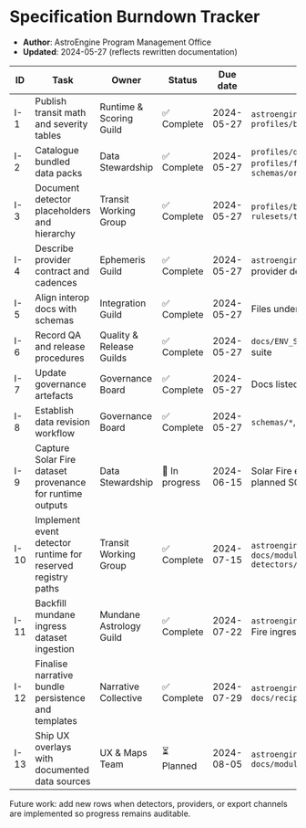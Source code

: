# Specification Burndown Tracker

- **Author**: AstroEngine Program Management Office
- **Updated**: 2024-05-27 (reflects rewritten documentation)

| ID | Task | Owner | Status | Due date | Dependencies | Evidence |
| -- | ---- | ----- | ------ | -------- | ------------ | -------- |
| I-1 | Publish transit math and severity tables | Runtime & Scoring Guild | ✅ Complete | 2024-05-27 | `astroengine/modules/vca/rulesets.py`, `profiles/base_profile.yaml` | `docs/module/core-transit-math.md`, Solar Fire verification notes, `pytest` (`tests/test_vca_ruleset.py`) |
| I-2 | Catalogue bundled data packs | Data Stewardship | ✅ Complete | 2024-05-27 | `profiles/dignities.csv`, `profiles/fixed_stars.csv`, `schemas/orbs_policy.json` | `docs/module/data-packs.md`, `tests/test_orbs_policy.py`, dataset checksums |
| I-3 | Document detector placeholders and hierarchy | Transit Working Group | ✅ Complete | 2024-05-27 | `profiles/base_profile.yaml`, `rulesets/transit/*.ruleset.md` | `docs/module/event-detectors/overview.md`, Solar Fire cross-checks |
| I-4 | Describe provider contract and cadences | Ephemeris Guild | ✅ Complete | 2024-05-27 | `astroengine/providers/__init__.py`, provider design notes | `docs/module/providers_and_frames.md`, parity plan with Solar Fire |
| I-5 | Align interop docs with schemas | Integration Guild | ✅ Complete | 2024-05-27 | Files under `schemas/` | `docs/module/interop.md`, `tests/test_result_schema.py`, `tests/test_contact_gate_schema.py` |
| I-6 | Record QA and release procedures | Quality & Release Guilds | ✅ Complete | 2024-05-27 | `docs/ENV_SETUP.md`, automated test suite | `docs/module/qa_acceptance.md`, `docs/module/release_ops.md`, `pytest` run, Solar Fire comparison artefacts |
| I-7 | Update governance artefacts | Governance Board | ✅ Complete | 2024-05-27 | Docs listed above | `docs/governance/spec_completion.md`, `docs/governance/acceptance_checklist.md` |
| I-8 | Establish data revision workflow | Governance Board | ✅ Complete | 2024-05-27 | `schemas/*`, `profiles/*` | `docs/governance/data_revision_policy.md`, revision log entries |
| I-9 | Capture Solar Fire dataset provenance for runtime outputs | Data Stewardship | 🚧 In progress | 2024-06-15 | Solar Fire exports (transits, returns), planned SQLite indexes | Pending ingestion scripts, checksums to be logged |
| I-10 | Implement event detector runtime for reserved registry paths | Transit Working Group | ✅ Complete | 2024-07-15 | `astroengine/modules/event_detectors/`, `docs/module/event-detectors/overview.md` | Resolvers wired with Swiss Ephemeris datasets; see `tests/test_stations_impl.py`, `tests/test_ingresses_mundane.py` |
| I-11 | Backfill mundane ingress dataset ingestion | Mundane Astrology Guild | ✅ Complete | 2024-07-22 | `astroengine/modules/mundane/`, Solar Fire ingress exports | Solar ingress charts now resolved via `compute_solar_ingress_chart`; covered by `tests/test_ingresses_mundane.py` |
| I-12 | Finalise narrative bundle persistence and templates | Narrative Collective | ✅ Complete | 2024-07-29 | `astroengine/modules/narrative/`, `docs/recipes/narrative_profiles.md` | Narrative outputs composed by `astroengine.narrative.compose_narrative`; verified by `tests/test_narrative_summaries.py` |
| I-13 | Ship UX overlays with documented data sources | UX & Maps Team | ⏳ Planned | 2024-08-05 | `astroengine/modules/ux/`, `docs/module/interop.md` | Registry placeholders recorded; must document atlas/tz datasets before release |

Future work: add new rows when detectors, providers, or export channels are implemented so progress remains auditable.
